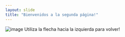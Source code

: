 ```yaml
---
layout: slide
title: "Bienvenidos a la segunda página!"
---
```

![image](https://user-images.githubusercontent.com/86855002/124329884-a6ffec00-db62-11eb-82a0-a0c9612bb46b.png)
Utiliza la flecha hacia la izquierda para volver!
